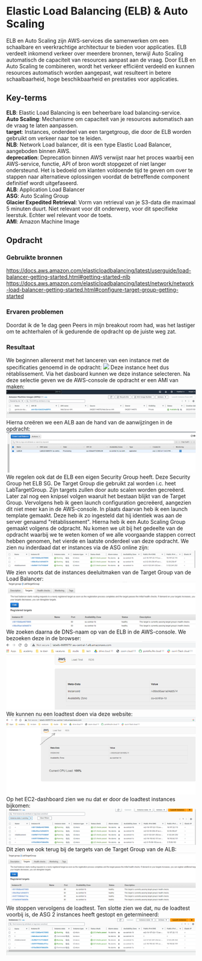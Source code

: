 # Elastic Load Balancing (ELB) & Auto Scaling
ELB en Auto Scaling zijn AWS-services die samenwerken om een schaalbare en veerkrachtige architectuur te bieden voor applicaties. ELB verdeelt inkomend verkeer over meerdere bronnen, terwijl Auto Scaling automatisch de capaciteit van resources aanpast aan de vraag. Door ELB en Auto Scaling te combineren, wordt het verkeer efficiënt verdeeld en kunnen resources automatisch worden aangepast, wat resulteert in betere schaalbaarheid, hoge beschikbaarheid en prestaties voor applicaties.

## Key-terms
**ELB**: Elastic Load Balancing is een beheerbare load balancing-service.  
**Auto Scaling**: Mechanisme om capaciteit van je resources automatisch aan de vraag te laten aanpassen.  
**target**: Instances, onderdeel van een targetgroup, die door de ELB worden gebruikt om verkeer naar toe te leiden.  
**NLB**: Network Load balancer, dit is een type Elastic Load Balancer, aangeboden binnen AWS.  
**deprecation**: Deprecation binnen AWS verwijst naar het proces waarbij een AWS-service, functie, API of bron wordt stopgezet of niet langer ondersteund. Het is bedoeld om klanten voldoende tijd te geven om over te stappen naar alternatieve oplossingen voordat de betreffende component definitief wordt uitgefaseerd.  
**ALB**: Application Load Balancer  
**ASG**: Auto Scaling Group  
**Glacier Expedited Retrieval**: Vorm van retrieval van je S3-data die maximaal 5 minuten duurt. Niet relevant voor dit onderwerp, voor dit specifieke leerstuk. Echter wel relevant voor de toets.  
**AMI**: Amazon Machine Image

## Opdracht
### Gebruikte bronnen
https://docs.aws.amazon.com/elasticloadbalancing/latest/userguide/load-balancer-getting-started.html#getting-started-nlb 
https://docs.aws.amazon.com/elasticloadbalancing/latest/network/network-load-balancer-getting-started.html#configure-target-group-getting-started



### Ervaren problemen
Doordat ik de 1e dag geen Peers in mijn breakout room had, was het lastiger om te achterhalen of ik gedurende de opdracht op de juiste weg zat. 

### Resultaat
We beginnen allereerst met het lanceren van een instance met de specificaties genoemd in de opdracht: ![](/00_includes/05_AWS/Capture_ontsta_retáblissement.PNG) Deze instance heet dus rétablissement. Via het dasboard kunnen we deze instance selecteren. Na deze selectie geven we de AWS-console de opdracht er een AMI van maken:![](/00_includes/05_AWS/Capture_creation_IMAGE.PNG)  
Hierna creëren we een ALB aan de hand van de aanwijzingen in de opdracht: ![](https://github.com/techgrounds/techgrounds-techgroundsStudent/blob/main/00_includes/05_AWS/Capture_creation_ALB.PNG)  
We regelen ook dat de ELB een eigen Security Group heeft. Deze Security Group het ELB SG. De Target Group die gebruikt zal worden i.c. heet LabTargetGroup. Zijn targets zullen door auto scalen worden gecreëerd. Later zal nog een knipsel volgen waaruit het bestaan blijkt van de Target Group. Vervolgens heb ik geen launch configuration gecreëerd, aangezien dit niet meer kan in de AWS-console. In plaats daarvan heb ik een  launch template gemaakt. Deze heb ik zo ingesteld dat hij identiek was aan de server genaamd "rétablissement". Hierna heb ik een Auto Scaling Group gemaakt volgens de odpracht. Nu komen we uit bij het gedeelte van de opdracht waarbij we te weten komen of we alle voorgaande stappen correct hebben genomen, het vierde en laatste onderdeel van deze opdracht. We zien nu inderdaad dat er instances via de  ASG online zijn: ![](/00_includes/05_AWS/Capture_4.1.OnlineInstances.PNG) We zien voorts dat de instances deeluitmaken van de Target Group van de Load Balancer: ![](/00_includes/05_AWS/Capture_4.1.Onderdeelvan.PNG) We zoeken daarna de DNS-naam op van de ELB in de AWS-console. We bezoeken deze in de browser: ![](https://github.com/techgrounds/techgrounds-techgroundsStudent/blob/main/00_includes/05_AWS/Capture_4.2.BezoekDNSN_ELB.PNG)  
We kunnen nu een loadtest doen via deze website: ![](/00_includes/05_AWS/Capture_AccessOfServerbyDNS.PNG)  
Op het EC2-dashboard zien we nu dat er door de loadtest instances bijkomen: ![](/00_includes/05_AWS/Capture_Load_Test.PNG) Dit zien we ook terug bij de targets van de Target Group van de ALB: ![](/00_includes/05_AWS/Capture_TargetsOfLabTargetGroup4ELB.PNG)  
We stoppen vervolgens de loadtest. Ten slotte zien we dat, nu de loadtest voorbij is, de ASG 2 instances heeft gestopt en getermineerd: ![](/00_includes/05_AWS/Capture_na_de_load_test.PNG)


